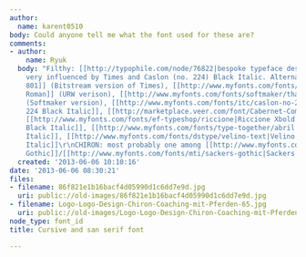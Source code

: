 ```yaml
---
author:
  name: karent0510
body: Could anyone tell me what the font used for these are?
comments:
- author:
    name: Ryuk
  body: "Filthy: [[http://typophile.com/node/76822|bespoke typeface designed by filthymedia]],
    very influenced by Times and Caslon (no. 224) Black Italic. Alternatives: [[http://www.myfonts.com/fonts/bitstream/dutch-801/extra-bold-italic|Dutch
    801]] (Bitstream version of Times), [[http://www.myfonts.com/fonts/urw/nimbus-roman/d-extra-bold-italic|Nimbus
    Roman]] (URW verison), [[http://www.myfonts.com/fonts/softmaker/thames-serial/heavy-italic|Thames]]
    (Softmaker version), [[http://www.myfonts.com/fonts/itc/caslon-no-224|Caslon no.
    224 Black Italic]], [[http://marketplace.veer.com/font/Cabernet-Complete-JBT0001003|Cabernet]],
    [[http://www.myfonts.com/fonts/ef-typeshop/riccione|Riccione Xbold Italic]], [[http://www.myfonts.com/fonts/urw/basilia|Basilia
    Black Italic]], [[http://www.myfonts.com/fonts/type-together/abril|Abril Fatface
    Italic]], [[http://www.myfonts.com/fonts/dstype/velino-text|Velino Text Black
    Italic]]\r\nCHIRON: most probably one among [[http://www.myfonts.com/search/engravers+gothic|Engravers
    Gothic]]/[[http://www.myfonts.com/fonts/mti/sackers-gothic|Sackers Gothic]]/[[http://www.myfonts.com/search/blair|Blair]]"
  created: '2013-06-06 10:10:16'
date: '2013-06-06 08:30:21'
files:
- filename: 86f821e1b16bacf4d05990d1c6dd7e9d.jpg
  uri: public://old-images/86f821e1b16bacf4d05990d1c6dd7e9d.jpg
- filename: Logo-Logo-Design-Chiron-Coaching-mit-Pferden-65.jpg
  uri: public://old-images/Logo-Logo-Design-Chiron-Coaching-mit-Pferden-65.jpg
node_type: font_id
title: Cursive and san serif font

---
```

